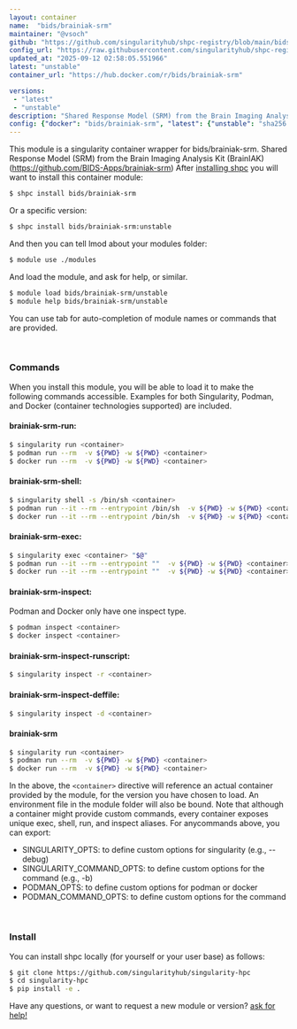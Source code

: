 ```yaml
---
layout: container
name:  "bids/brainiak-srm"
maintainer: "@vsoch"
github: "https://github.com/singularityhub/shpc-registry/blob/main/bids/brainiak-srm/container.yaml"
config_url: "https://raw.githubusercontent.com/singularityhub/shpc-registry/main/bids/brainiak-srm/container.yaml"
updated_at: "2025-09-12 02:58:05.551966"
latest: "unstable"
container_url: "https://hub.docker.com/r/bids/brainiak-srm"

versions:
 - "latest"
 - "unstable"
description: "Shared Response Model (SRM) from the Brain Imaging Analysis Kit (BrainIAK) (https://github.com/BIDS-Apps/brainiak-srm)"
config: {"docker": "bids/brainiak-srm", "latest": {"unstable": "sha256:1c4b379cbad7796fba5f30aeb953c4e5fb8e7cb13e0c4838bd273c50767cd19b"}, "tags": {"latest": "sha256:5ff856420a178be4e8150e574251a44885451050e9803515269e5ff15cd67430", "unstable": "sha256:1c4b379cbad7796fba5f30aeb953c4e5fb8e7cb13e0c4838bd273c50767cd19b"}, "filter": ["v*"], "maintainer": "@vsoch", "description": "Shared Response Model (SRM) from the Brain Imaging Analysis Kit (BrainIAK) (https://github.com/BIDS-Apps/brainiak-srm)", "url": "https://hub.docker.com/r/bids/brainiak-srm"}
---
```


This module is a singularity container wrapper for bids/brainiak-srm.
Shared Response Model (SRM) from the Brain Imaging Analysis Kit (BrainIAK) (https://github.com/BIDS-Apps/brainiak-srm)
After [installing shpc](#install) you will want to install this container module:


```bash
$ shpc install bids/brainiak-srm
```

Or a specific version:

```bash
$ shpc install bids/brainiak-srm:unstable
```

And then you can tell lmod about your modules folder:

```bash
$ module use ./modules
```

And load the module, and ask for help, or similar.

```bash
$ module load bids/brainiak-srm/unstable
$ module help bids/brainiak-srm/unstable
```

You can use tab for auto-completion of module names or commands that are provided.

<br>

### Commands

When you install this module, you will be able to load it to make the following commands accessible.
Examples for both Singularity, Podman, and Docker (container technologies supported) are included.

#### brainiak-srm-run:

```bash
$ singularity run <container>
$ podman run --rm  -v ${PWD} -w ${PWD} <container>
$ docker run --rm  -v ${PWD} -w ${PWD} <container>
```

#### brainiak-srm-shell:

```bash
$ singularity shell -s /bin/sh <container>
$ podman run --it --rm --entrypoint /bin/sh  -v ${PWD} -w ${PWD} <container>
$ docker run --it --rm --entrypoint /bin/sh  -v ${PWD} -w ${PWD} <container>
```

#### brainiak-srm-exec:

```bash
$ singularity exec <container> "$@"
$ podman run --it --rm --entrypoint ""  -v ${PWD} -w ${PWD} <container> "$@"
$ docker run --it --rm --entrypoint ""  -v ${PWD} -w ${PWD} <container> "$@"
```

#### brainiak-srm-inspect:

Podman and Docker only have one inspect type.

```bash
$ podman inspect <container>
$ docker inspect <container>
```

#### brainiak-srm-inspect-runscript:

```bash
$ singularity inspect -r <container>
```

#### brainiak-srm-inspect-deffile:

```bash
$ singularity inspect -d <container>
```



#### brainiak-srm

```bash
$ singularity run <container>
$ podman run --rm  -v ${PWD} -w ${PWD} <container>
$ docker run --rm  -v ${PWD} -w ${PWD} <container>
```


In the above, the `<container>` directive will reference an actual container provided
by the module, for the version you have chosen to load. An environment file in the
module folder will also be bound. Note that although a container
might provide custom commands, every container exposes unique exec, shell, run, and
inspect aliases. For anycommands above, you can export:

 - SINGULARITY_OPTS: to define custom options for singularity (e.g., --debug)
 - SINGULARITY_COMMAND_OPTS: to define custom options for the command (e.g., -b)
 - PODMAN_OPTS: to define custom options for podman or docker
 - PODMAN_COMMAND_OPTS: to define custom options for the command

<br>

### Install

You can install shpc locally (for yourself or your user base) as follows:

```bash
$ git clone https://github.com/singularityhub/singularity-hpc
$ cd singularity-hpc
$ pip install -e .
```

Have any questions, or want to request a new module or version? [ask for help!](https://github.com/singularityhub/singularity-hpc/issues)